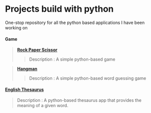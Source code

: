 # Projects build with python

One-stop repository for all the python based applications I have been working on
#### Game
> **[Rock Paper Scissor](https://github.com/Subathra19/py_rock_paper_scissor)**
  >> Description : A simple python-based game  

> **[Hangman]()**
  >> Description : A simple python-based word guessing game  

#### [English Thesaurus](https://github.com/Subathra19/py_theasurus)
> Description : A python-based thesaurus app that provides the meaning of a given word. 

